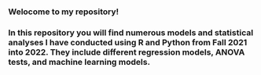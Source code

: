### Welocome to my repository!

### In this repository you will find numerous models and statistical analyses I have conducted using R and Python from Fall 2021 into 2022. They include different regression models, ANOVA tests, and machine learning models.
